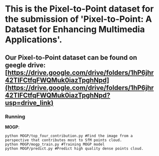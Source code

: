 # This is the Pixel-to-Point dataset for the submission of 'Pixel-to-Point: A Dataset for Enhancing Multimedia Applications'.
## Our Pixel-to-Point dataset can be found on geegle drive:[https://drive.google.com/drive/folders/1hP6jhr42TlFCtfqFWQMuk0iazTpghNpd](https://drive.google.com/drive/folders/1hP6jhr42TlFCtfqFWQMuk0iazTpghNpd?usp=drive_link)


### Running
**MOGP**:
```shell
python MOGP/top_four_contribution.py #Find the image from a perspective that contributes most to SfM points cloud.
python MOGP/mogp_train.py #Training MOGP model
python MOGP/predict.py #Predict high quality dense points cloud.
```
